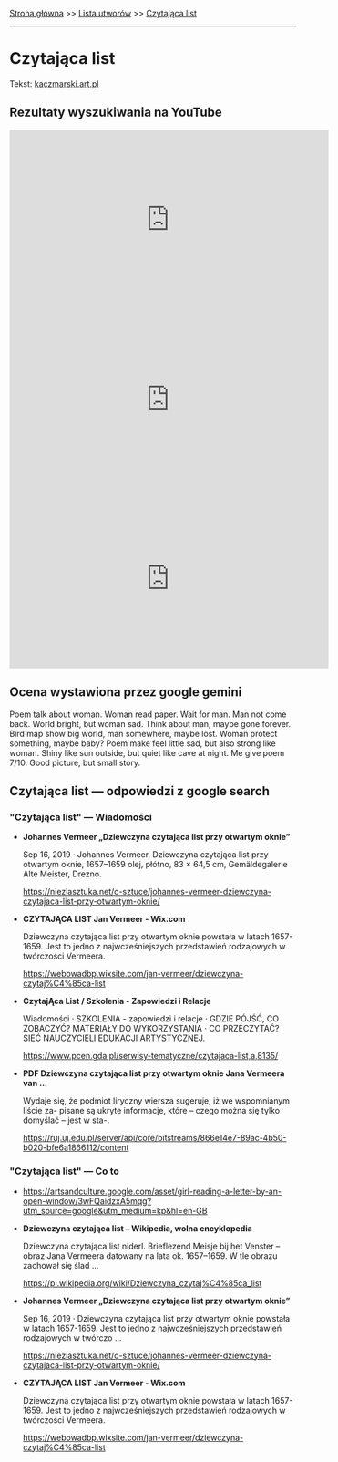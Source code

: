 [Strona główna](../index.md) >> [Lista utworów](../list.md) >> [Czytająca list](111.md)

---

# Czytająca list

Tekst: [kaczmarski.art.pl](https://www.kaczmarski.art.pl/tworczosc/wiersze/czytajaca-list/)

## Rezultaty wyszukiwania na YouTube

<iframe width="560" height="315" src="https://www.youtube.com/embed/4QJy6fOQYo0?si=IdontcarewhotheIRSsendsImnotpayingtaxes" title="YouTube video player" frameborder="0" allow="accelerometer; autoplay; clipboard-write; encrypted-media; gyroscope; picture-in-picture; web-share" referrerpolicy="strict-origin-when-cross-origin" allowfullscreen></iframe>

<iframe width="560" height="315" src="https://www.youtube.com/embed/wyiBCJE3FBM?si=IdontcarewhotheIRSsendsImnotpayingtaxes" title="YouTube video player" frameborder="0" allow="accelerometer; autoplay; clipboard-write; encrypted-media; gyroscope; picture-in-picture; web-share" referrerpolicy="strict-origin-when-cross-origin" allowfullscreen></iframe>

<iframe width="560" height="315" src="https://www.youtube.com/embed/LwaDoEs0st4?si=IdontcarewhotheIRSsendsImnotpayingtaxes" title="YouTube video player" frameborder="0" allow="accelerometer; autoplay; clipboard-write; encrypted-media; gyroscope; picture-in-picture; web-share" referrerpolicy="strict-origin-when-cross-origin" allowfullscreen></iframe>

## Ocena wystawiona przez google gemini

Poem talk about woman. Woman read paper. Wait for man. Man not come back. World bright, but woman sad. Think about man, maybe gone forever. Bird map show big world, man somewhere, maybe lost. Woman protect something, maybe baby? Poem make feel little sad, but also strong like woman. Shiny like sun outside, but quiet like cave at night. Me give poem 7/10. Good picture, but small story.


## Czytająca list — odpowiedzi z google search

### "Czytająca list" — Wiadomości

- **Johannes Vermeer „Dziewczyna czytająca list przy otwartym oknie”**

    Sep 16, 2019  ·  Johannes Vermeer, Dziewczyna czytająca list przy otwartym oknie, 1657–1659 olej, płótno, 83 × 64,5 cm, Gemäldegalerie Alte Meister, Drezno. 

   <https://niezlasztuka.net/o-sztuce/johannes-vermeer-dziewczyna-czytajaca-list-przy-otwartym-oknie/>
- **CZYTAJĄCA LIST  Jan Vermeer - Wix.com**

    Dziewczyna czytająca list przy otwartym oknie powstała w latach 1657-1659. Jest to jedno z najwcześniejszych przedstawień rodzajowych w twórczości Vermeera. 

   <https://webowadbp.wixsite.com/jan-vermeer/dziewczyna-czytaj%C4%85ca-list>
- **CzytajĄca List / Szkolenia - Zapowiedzi i Relacje**

    Wiadomości · SZKOLENIA - zapowiedzi i relacje · GDZIE PÓJŚĆ, CO ZOBACZYĆ? MATERIAŁY DO WYKORZYSTANIA · CO PRZECZYTAĆ? SIEĆ NAUCZYCIELI EDUKACJI ARTYSTYCZNEJ. 

   <https://www.pcen.gda.pl/serwisy-tematyczne/czytajaca-list,a,8135/>
- **PDF Dziewczyna czytająca list przy otwartym oknie Jana Vermeera van ...**

    Wydaje się, że podmiot liryczny wiersza sugeruje, iż we wspomnianym liście za- pisane są ukryte informacje, które – czego można się tylko domyślać – jest w sta-. 

   <https://ruj.uj.edu.pl/server/api/core/bitstreams/866e14e7-89ac-4b50-b020-bfe6a1866112/content>

### "Czytająca list" — Co to

- <https://artsandculture.google.com/asset/girl-reading-a-letter-by-an-open-window/3wFQaidzxA5mqg?utm_source=google&utm_medium=kp&hl=en-GB>
- **Dziewczyna czytająca list – Wikipedia, wolna encyklopedia**

    Dziewczyna czytająca list niderl. Brieflezend Meisje bij het Venster – obraz Jana Vermeera datowany na lata ok. 1657–1659. W tle obrazu zachował się ślad ... 

   <https://pl.wikipedia.org/wiki/Dziewczyna_czytaj%C4%85ca_list>
- **Johannes Vermeer „Dziewczyna czytająca list przy otwartym oknie”**

    Sep 16, 2019  ·  Dziewczyna czytająca list przy otwartym oknie powstała w latach 1657-1659. Jest to jedno z najwcześniejszych przedstawień rodzajowych w twórczo ... 

   <https://niezlasztuka.net/o-sztuce/johannes-vermeer-dziewczyna-czytajaca-list-przy-otwartym-oknie/>
- **CZYTAJĄCA LIST  Jan Vermeer - Wix.com**

    Dziewczyna czytająca list przy otwartym oknie powstała w latach 1657-1659. Jest to jedno z najwcześniejszych przedstawień rodzajowych w twórczości Vermeera. 

   <https://webowadbp.wixsite.com/jan-vermeer/dziewczyna-czytaj%C4%85ca-list>

